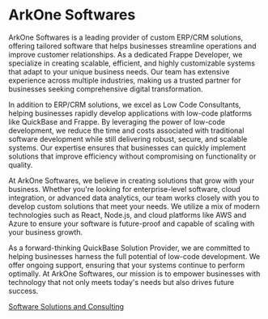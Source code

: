 # ArkOne Softwares

ArkOne Softwares is a leading provider of custom ERP/CRM solutions, offering tailored software that helps businesses streamline operations and improve customer relationships. As a dedicated Frappe Developer, we specialize in creating scalable, efficient, and highly customizable systems that adapt to your unique business needs. Our team has extensive experience across multiple industries, making us a trusted partner for businesses seeking comprehensive digital transformation.

In addition to ERP/CRM solutions, we excel as Low Code Consultants, helping businesses rapidly develop applications with low-code platforms like QuickBase and Frappe. By leveraging the power of low-code development, we reduce the time and costs associated with traditional software development while still delivering robust, secure, and scalable systems. Our expertise ensures that businesses can quickly implement solutions that improve efficiency without compromising on functionality or quality.

At ArkOne Softwares, we believe in creating solutions that grow with your business. Whether you're looking for enterprise-level software, cloud integration, or advanced data analytics, our team works closely with you to develop custom solutions that meet your needs. We utilize a mix of modern technologies such as React, Node.js, and cloud platforms like AWS and Azure to ensure your software is future-proof and capable of scaling with your business growth.

As a forward-thinking QuickBase Solution Provider, we are committed to helping businesses harness the full potential of low-code development. We offer ongoing support, ensuring that your systems continue to perform optimally. At ArkOne Softwares, our mission is to empower businesses with technology that not only meets today's needs but also drives future success.

[Software Solutions and Consulting](https://www.arkone.dev)
